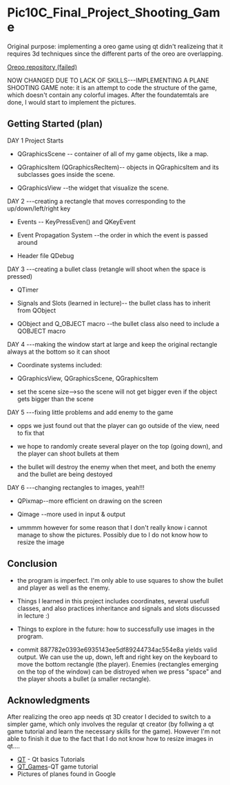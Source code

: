 # Pic10C_Final_Project_Shooting_Game
Original purpose: implementing a oreo game using qt
didn't realizeing that it requires 3d techniques since the different parts of the oreo are overlapping.

[Oreoo repository (failed)](https://github.com/QAQJESSICAQAQ/Pic10C_Final-Project/edit/master/README.md) 

NOW CHANGED DUE TO LACK OF SKILLS---IMPLEMENTING A PLANE SHOOTING GAME
note: it is an attempt to code the structure of the game, which doesn't contain any colorful images.
After the foundatemtals are done, I would start to implement the pictures.

## Getting Started  (plan)

DAY 1 Project Starts


* QGraphicsScene -- container of all of my game objects, like a map. 

* QGraphicsItem (QGraphicsRecItem)-- objects in QGraphicsItem and its subclasses goes inside the scene.

* QGraphicsView --the widget that visualize the scene.



DAY 2 ---creating a rectangle that moves corresponding to the up/down/left/right key


* Events -- KeyPressEven() and QKeyEvent

* Event Propagation System --the order in which the event is passed around

* Header file QDebug


DAY 3 ---creating a bullet class (retangle will shoot when the space is pressed)


* QTimer

* Signals and Slots (learned in lecture)-- the bullet class has to inherit from QObject

* QObject and Q_OBJECT macro --the bullet class also need to include a QOBJECT macro



DAY 4 ---making the window start at large and keep the original rectangle always at the bottom so it can shoot 


* Coordinate systems included:

* QGraphicsView, QGraphicsScene, QGraphicsItem

* set the scene size-->so the scene will not get bigger even if the object gets bigger than the scene
 


DAY 5 ---fixing little problems and add enemy to the game


* opps we just found out that the player can go outside of the view, need to fix that

* we hope to randomly create several player on the top (going down), and the player can shoot bullets at them

* the bullet will destroy the enemy when thet meet, and both the enemy and the bullet are being destoyed


 
DAY 6 ---changing rectangles to images, yeah!!!


* QPixmap--more efficient on drawing on the screen

* Qimage --more used in input & output

* ummmm however for some reason that I don't really know i cannot manage to show the pictures. Possibly due to I do not know how to resize the image



## Conclusion

* the program is imperfect. I'm only able to use squares to show the bullet and player as well as the enemy.


* Things I learned in this project includes coordinates, several usefull classes, and also practices inheritance and signals and slots discussed in lecture :)


* Things to explore in the future: how to successfully use images in the program.


* commit 887782e0393e6935143ee5df89244734ac554e8a yields valid output. We can use the up, down, left and right key on the keyboard to move the bottom rectangle (the player). Enemies (rectangles emerging on the top of the window) can be distroyed when we press "space" and the player shoots a bullet (a smaller rectangle).


## Acknowledgments

After realizing the oreo app needs qt 3D creator I decided to switch to a simpler game, which only involves the regular qt creator (by follwing a qt game tutorial and learn the necessary skills for the game). 
However I'm not able to finish it due to the fact that I do not know how to resize images in qt....


* [QT](https://www.youtube.com/watch?v=EkjaiDsiM-Q&list=PLS1QulWo1RIZiBcTr5urECberTITj7gjA) - Qt basics Tutorials
* [QT_Games](https://www.youtube.com/channel/UClzV7jGJREjvCTzfGTrdrkQ)-QT game tutorial
* Pictures of planes found in Google


